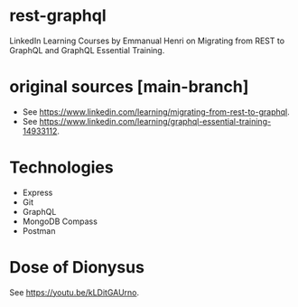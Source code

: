 # rest-graphql
LinkedIn Learning Courses by Emmanual Henri on Migrating from REST to GraphQL and GraphQL Essential Training.

# original sources [main-branch]
  * See <https://www.linkedin.com/learning/migrating-from-rest-to-graphql>.
  * See <https://www.linkedin.com/learning/graphql-essential-training-14933112>.

# Technologies
  * Express
  * Git
  * GraphQL
  * MongoDB Compass
  * Postman


# Dose of Dionysus
See <https://youtu.be/kLDitGAUrno>.
